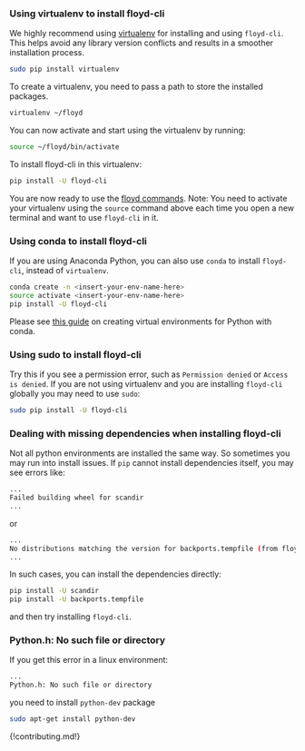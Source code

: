 ### Using virtualenv to install floyd-cli

We highly recommend using [virtualenv](https://virtualenv.pypa.io/en/stable/userguide/) for installing and using `floyd-cli`. This helps avoid any library version conflicts and results in a smoother installation process.

```bash
sudo pip install virtualenv
```

To create a virtualenv, you need to pass a path to store the installed packages.

```bash
virtualenv ~/floyd
```

You can now activate and start using the virtualenv by running:
```bash
source ~/floyd/bin/activate
```

To install floyd-cli in this virtualenv:

```bash
pip install -U floyd-cli
```

You are now ready to use the [floyd commands](). Note: You need to activate your virtualenv using the `source` command above each time you open a new terminal and want to use `floyd-cli` in it.

### Using conda to install floyd-cli

If you are using Anaconda Python, you can also use `conda` to install `floyd-cli`, instead of `virtualenv`. 

```bash
conda create -n <insert-your-env-name-here>
source activate <insert-your-env-name-here>
pip install -U floyd-cli
```

Please see [this guide](https://uoa-eresearch.github.io/eresearch-cookbook/recipe/2014/11/20/conda/) on creating virtual environments for Python with conda.

### Using sudo to install floyd-cli

Try this if you see a permission error, such as `Permission denied` or `Access is denied`. If you are not using virtualenv and you are installing `floyd-cli` globally you may need to use `sudo`:

```bash
sudo pip install -U floyd-cli
```


### Dealing with missing dependencies when installing floyd-cli

Not all python environments are installed the same way. So sometimes you may run 
into install issues. If `pip` cannot install dependencies itself, you may see errors like:

```bash
...
Failed building wheel for scandir
...
```

or

```bash
...
No distributions matching the version for backports.tempfile (from floyd-cli)
...
```

In such cases, you can install the dependencies directly:

```bash
pip install -U scandir
pip install -U backports.tempfile
```

and then try installing `floyd-cli`.


### Python.h: No such file or directory

If you get this error in a linux environment:

```bash
...
Python.h: No such file or directory
```

you need to install `python-dev` package

```bash
sudo apt-get install python-dev
```


{!contributing.md!}